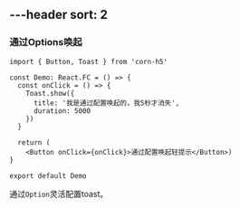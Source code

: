 ---header
sort: 2
---
### 通过Options唤起

```tsx
import { Button, Toast } from 'corn-h5'

const Demo: React.FC = () => {
  const onClick = () => {
    Toast.show({
      title: '我是通过配置唤起的，我5秒才消失',
      duration: 5000
    })
  }

  return (
    <Button onClick={onClick}>通过配置唤起轻提示</Button>)
}

export default Demo
```
通过`Option`灵活配置toast。
